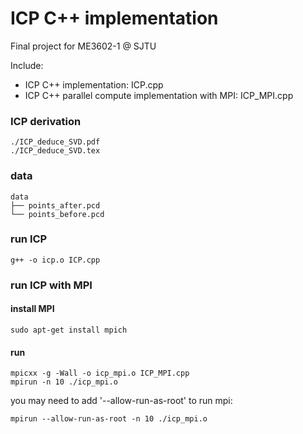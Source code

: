 # ICP C++ implementation
Final project for ME3602-1 @ SJTU

Include:
- ICP C++ implementation: ICP.cpp
- ICP C++ parallel compute implementation with MPI: ICP_MPI.cpp

### ICP derivation
```
./ICP_deduce_SVD.pdf
./ICP_deduce_SVD.tex
```

### data
```
data
├── points_after.pcd
└── points_before.pcd
```

### run ICP
```shell
g++ -o icp.o ICP.cpp
```

### run ICP with MPI

#### install MPI
```shell    
sudo apt-get install mpich
```
#### run
```shell
mpicxx -g -Wall -o icp_mpi.o ICP_MPI.cpp
mpirun -n 10 ./icp_mpi.o
```
you may need to add '--allow-run-as-root' to run mpi:
```shell
mpirun --allow-run-as-root -n 10 ./icp_mpi.o
```